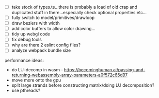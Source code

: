 - [ ] take stock of types.ts...there is probably a load of old crap and duplicated stuff in there...especially check optional properties etc...
- [ ] fully switch to model/primitives/drawloop
- [ ] draw beziers with width
- [ ] add color buffers to allow color drawing...
- [ ] tidy up webgl code
- [ ] fix debug tools
- [ ] why are there 2 eslint config files?
- [ ] analyze webpack bundle size

performance ideas:

- do LU-decomp in wasm - https://becominghuman.ai/passing-and-returning-webassembly-array-parameters-a0f572c65d97
- move more onto the gpu
- split large strands before constructing matrix/doing LU decomposition?
- use pthreads?
